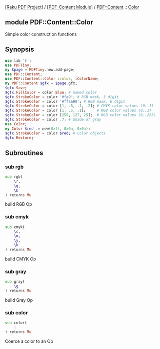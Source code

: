 [[Raku PDF Project]](https://pdf-raku.github.io)
 / [[PDF-Content Module]](https://pdf-raku.github.io/PDF-Content-raku)
 / [PDF::Content](https://pdf-raku.github.io/PDF-Content-raku/PDF/Content)
 :: [Color](https://pdf-raku.github.io/PDF-Content-raku/PDF/Content/Color)

module PDF::Content::Color
--------------------------

Simple color construction functions

Synopsis
--------

```raku
use lib 't';
use PDFTiny;
my $page = PDFTiny.new.add-page;
use PDF::Content;
use PDF::Content::Color :color, :ColorName;
my PDF::Content $gfx = $page.gfx;
$gfx.Save;
$gfx.FillColor = color Blue; # named color
$gfx.StrokeColor = color '#fa9'; # RGB mask, 3 digit
$gfx.StrokeColor = color '#ffaa99'; # RGB mask, 6 digit
$gfx.StrokeColor = color [1, .8, .1, .2]; # CMYK color values (0..1)
$gfx.StrokeColor = color [1, .5, .1];     # RGB color values (0..1)
$gfx.StrokeColor = color [255, 127, 25];  # RGB color values (0..255)
$gfx.StrokeColor = color .7; # Shade of gray
use Color;
my Color $red .= new(0xff, 0x0a, 0x0a);
$gfx.StrokeColor = color $red; # Color objects
$gfx.Restore;
```

Subroutines
-----------

### sub rgb

```raku
sub rgb(
    \r,
    \g,
    \b
) returns Mu
```

build RGB Op

### sub cmyk

```raku
sub cmyk(
    \c,
    \m,
    \y,
    \k
) returns Mu
```

build CMYK Op

### sub gray

```raku
sub gray(
    \g
) returns Mu
```

build Gray Op

### sub color

```raku
sub color(
    |
) returns Mu
```

Coerce a color to an Op

